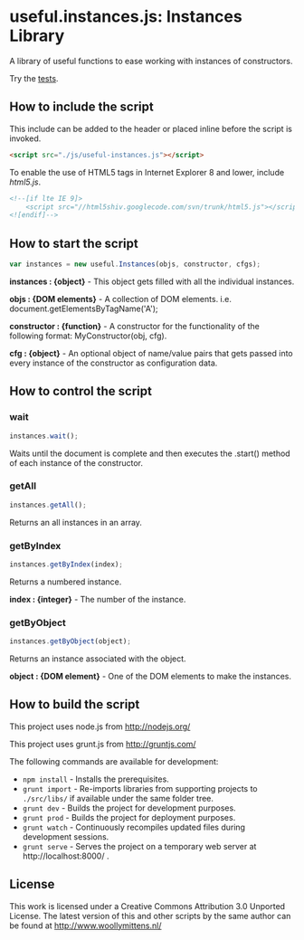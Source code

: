 # useful.instances.js: Instances Library

A library of useful functions to ease working with instances of constructors.

Try the <a href="http://www.woollymittens.nl/useful/default.php?url=useful-instances">tests</a>.

## How to include the script

This include can be added to the header or placed inline before the script is invoked.

```html
<script src="./js/useful-instances.js"></script>
```

To enable the use of HTML5 tags in Internet Explorer 8 and lower, include *html5.js*.

```html
<!--[if lte IE 9]>
	<script src="//html5shiv.googlecode.com/svn/trunk/html5.js"></script>
<![endif]-->
```

## How to start the script

```javascript
var instances = new useful.Instances(objs, constructor, cfgs);
```

**instances : {object}** - This object gets filled with all the individual instances.

**objs : {DOM elements}** - A collection of DOM elements. i.e. document.getElementsByTagName('A');

**constructor : {function}** - A constructor for the functionality of the following format: MyConstructor(obj, cfg).

**cfg : {object}** - An optional object of name/value pairs that gets passed into every instance of the constructor as configuration data.

## How to control the script

### wait

```javascript
instances.wait();
```

Waits until the document is complete and then executes the .start() method of each instance of the constructor.

### getAll

```javascript
instances.getAll();
```

Returns an all instances in an array.

### getByIndex

```javascript
instances.getByIndex(index);
```

Returns a numbered instance.

**index : {integer}** - The number of the instance.

### getByObject

```javascript
instances.getByObject(object);
```

Returns an instance associated with the object.

**object : {DOM element}** - One of the DOM elements to make the instances.

## How to build the script

This project uses node.js from http://nodejs.org/

This project uses grunt.js from http://gruntjs.com/

The following commands are available for development:
+ `npm install` - Installs the prerequisites.
+ `grunt import` - Re-imports libraries from supporting projects to `./src/libs/` if available under the same folder tree.
+ `grunt dev` - Builds the project for development purposes.
+ `grunt prod` - Builds the project for deployment purposes.
+ `grunt watch` - Continuously recompiles updated files during development sessions.
+ `grunt serve` - Serves the project on a temporary web server at http://localhost:8000/ .

## License

This work is licensed under a Creative Commons Attribution 3.0 Unported License. The latest version of this and other scripts by the same author can be found at http://www.woollymittens.nl/
